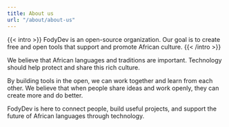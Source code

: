 ```yaml
---
title: About us
url: "/about/about-us"
---
```


{{< intro >}}
FodyDev is an open-source organization. Our goal is to create free and open tools that support and promote African culture.
{{< /intro >}}

We believe that African languages and traditions are important. Technology should help protect and share this rich culture.

By building tools in the open, we can work together and learn from each other. We believe that when people share ideas and work openly, they can create more and do better.

FodyDev is here to connect people, build useful projects, and support the future of African languages through technology.
